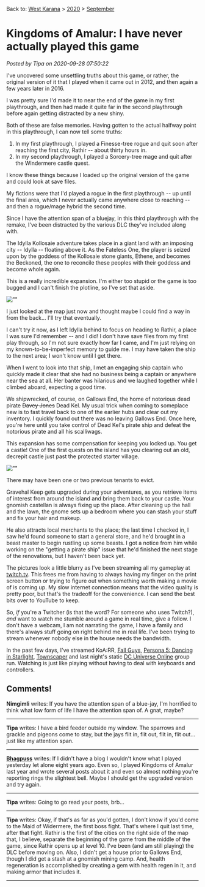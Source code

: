 Back to: [West Karana](/posts/westkarana.md) > [2020](/posts/2020/westkarana.md) > [September](./westkarana.md)
# Kingdoms of Amalur: I have never actually played this game

*Posted by Tipa on 2020-09-28 07:50:22*


I've uncovered some unsettling truths about this game, or rather, the original version of it that I played when it came out in 2012, and then again a few years later in 2016.



I was pretty sure I'd made it to near the end of the game in my first playthrough, and then had made it quite far in the second playthrough before again getting distracted by a new shiny.



Both of these are false memories. Having gotten to the actual halfway point in this playthrough, I can now tell some truths:



1. In my first playthrough, I played a Finesse-tree rogue and quit soon after reaching the first city, Rathir -- about thirty hours in.
2. In my second playthrough, I played a Sorcery-tree mage and quit after the Windermere castle quest.



I know these things because I loaded up the original version of the game and could look at save files.



My fictions were that I'd played a rogue in the first playthrough -- up until the final area, which I never actually came anywhere close to reaching -- and then a rogue/mage hybrid the second time.





Since I have the attention span of a bluejay, in this third playthrough with the remake, I've been distracted by the various DLC they've included along with.



The Idylla Kollosaie adventure takes place in a giant land with an imposing city -- Idylla -- floating above it. As the Fateless One, the player is seized upon by the goddess of the Kollosaie stone giants, Ethene, and becomes the Beckoned, the one to reconcile these peoples with their goddess and become whole again.



This is a really incredible expansion. I'm either too stupid or the game is too bugged and I can't finish the plotline, so I've set that aside.



![\"\"](\"https://chasingdings.com/wp-content/uploads/2020/09/idylla-1024x576.png\")

I just looked at the map just now and thought maybe I could find a way in from the back... I'll try that eventually.



I can't try it now, as I left Idylla behind to focus on heading to Rathir, a place I was sure I'd remember -- and I did! I don't have save files from my first play through, so I'm not sure exactly how far I came, and I'm just relying on my known-to-be-imperfect memory to guide me. I may have taken the ship to the next area; I won't know until I get there.



When I went to look into that ship, I met an engaging ship captain who quickly made it clear that she had no business being a captain or anywhere near the sea at all. Her banter was hilarious and we laughed together while I climbed aboard, expecting a good time.



We shipwrecked, of course, on Gallows End, the home of notorious dead pirate ~~Davey Jones~~ Dead Kel. My usual trick when coming to someplace new is to fast travel back to one of the earlier hubs and clear out my inventory. I quickly found out there was no leaving Gallows End. Once here, you're here until you take control of Dead Kel's pirate ship and defeat the notorious pirate and all his scalliwags. 



This expansion has some compensation for keeping you locked up. You get a castle! One of the first quests on the island has you clearing out an old, decrepit castle just past the protected starter village.



![\"\"](\"https://chasingdings.com/wp-content/uploads/2020/09/idylla-1-1024x576.png\")

There may have been one or two previous tenants to evict.



Gravehal Keep gets upgraded during your adventures, as you retrieve items of interest from around the island and bring them back to your castle. Your gnomish castellan is always fixing up the place. After cleaning up the hall and the lawn, the gnome sets up a bedroom where you can stash your stuff and fix your hair and makeup. 



He also attracts local merchants to the place; the last time I checked in, I saw he'd found someone to start a general store, and he'd brought in a beast master to begin rustling up some beasts. I got a notice from him while working on the \"getting a pirate ship\" issue that he'd finished the next stage of the renovations, but I haven't been back yet.



The pictures look a little blurry as I've been streaming all my gameplay at [twitch.tv](\"https://www.twitch.tv/tipa16384\"). This frees me from having to always having my finger on the print screen button or trying to figure out when something worth making a movie of is coming up. My slow internet connection means that the video quality is pretty poor, but that's the tradeoff for the convenience. I can send the best bits over to YouTube to keep.



So, *if* you're a Twitcher (is that the word? For someone who uses Twitch?), *and* want to watch me stumble around a game in real time, give a follow. I don't have a webcam, I am not narrating the game, I have a family and there's always stuff going on right behind me in real life. I've been trying to stream whenever nobody else in the house needs the bandwidth.



In the past few days, I've streamed KoA:RR, [Fall Guys](\"https://www.twitch.tv/videos/750053286\"), [Persona 5: Dancing in Starlight](\"https://www.youtube.com/watch?v=bwZ-ke30UwE\"), [Townscaper](\"https://www.twitch.tv/videos/749090723\") and last night's static [DC Universe Online](\"https://www.twitch.tv/videos/754198592\") group run. Watching is just like playing without having to deal with keyboards and controllers.





## Comments!

**Nimgimli** writes: If you have the attention span of a blue-jay, I'm horrified to think what low form of life I have the attention span of. A gnat, maybe?

---

**Tipa** writes: I have a bird feeder outside my window. The sparrows and grackle and pigeons come to stay, but the jays flit in, flit out, flit in, flit out... just like my attention span.

---

**[Bhagpuss](http://bhagpuss.blogspot.com)** writes: If I didn't have a blog I wouldn't know what I played yesterday let alone eight years ago. Even so, I played Kingdoms of Amalur last year and wrote several posts about it and even so almost nothing you're reporting rings the slightest bell. Maybe I should get the upgraded version and try again.

---

**Tipa** writes: Going to go read your posts, brb...

---

**Tipa** writes: Okay, if that's as far as you'd gotten, I don't know if you'd come to the Maid of Widermere, the first boss fight. That's where I quit last time, after that fight. Rathir is the first of the cities on the right side of the map that, I believe, separate the beginning of the game from the middle of the game, since Rathir opens up at level 10. I've been (and am still playing) the DLC before moving on.
Also, I didn't get a house prior to Gallows End, though I did get a stash at a gnomish mining camp. And, health regeneration is accomplished by creating a gem with health regen in it, and making armor that includes it.

---

